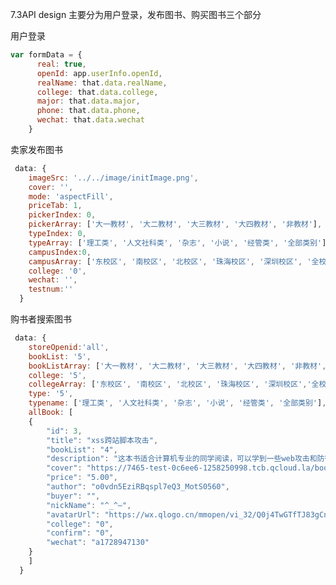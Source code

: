 ﻿﻿7.3API design主要分为用户登录，发布图书、购买图书三个部分用户登录```jsvar formData = {      real: true,      openId: app.userInfo.openId,      realName: that.data.realName,      college: that.data.college,      major: that.data.major,      phone: that.data.phone,      wechat: that.data.wechat    }```卖家发布图书```js data: {    imageSrc: '../../image/initImage.png',    cover: '',    mode: 'aspectFill',    priceTab: 1,    pickerIndex: 0,    pickerArray: ['大一教材', '大二教材', '大三教材', '大四教材', '非教材'],    typeIndex: 0,    typeArray: ['理工类', '人文社科类', '杂志', '小说', '经管类', '全部类别'],    campusIndex:0,    campusArray: ['东校区', '南校区', '北校区', '珠海校区', '深圳校区', '全校'],    college: '0',    wechat: '',    testnum:''  }```购书者搜索图书```js data: {    storeOpenid:'all',    bookList: '5',    bookListArray: ['大一教材', '大二教材', '大三教材', '大四教材', '非教材', '不限年级'],    college: '5',    collegeArray: ['东校区', '南校区', '北校区', '珠海校区', '深圳校区','全校'],    type: '5',    typename: ['理工类', '人文社科类', '杂志', '小说', '经管类', '全部类别'],    allBook: [    {        "id": 3,        "title": "xss跨站脚本攻击",        "bookList": "4",        "description": "这本书适合计算机专业的同学阅读，可以学到一些web攻击和防御的知识。书本5成新。",        "cover": "https://7465-test-0c6ee6-1258250998.tcb.qcloud.la/book3.jpg?sign=da401e4a1c2526e22a18743aaa2a26c8&t=1544622581",        "price": "5.00",        "author": "o0vdn5EziRBqspl7eQ3_MotS0560",        "buyer": "",        "nickName": "^_^—",        "avatarUrl": "https://wx.qlogo.cn/mmopen/vi_32/Q0j4TwGTfTJ83gCnOYmTJKaiasUxJdOmeXgryop3MaXj881U0RFOQHG57eujzd4Gj3KaMwAdTWoprOsuCkc4zOg/132",        "college": "0",        "confirm": "0",        "wechat": "a1728947130"    }    ]  }```